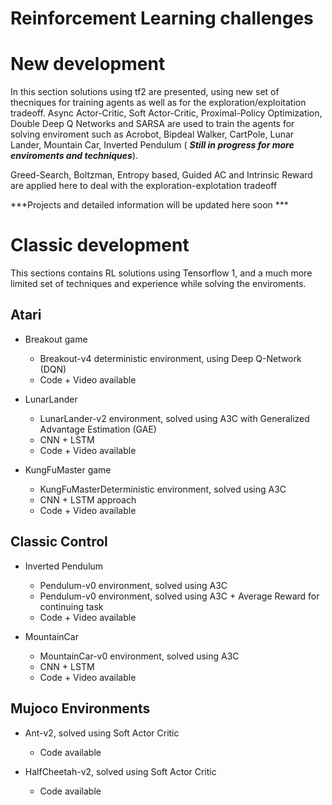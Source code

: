 # Reinforcement Learning challenges

# New development
In this section solutions using tf2 are presented, using new set of thecniques for training agents as well as for the exploration/exploitation tradeoff. 
Async Actor-Critic, Soft Actor-Critic, Proximal-Policy Optimization, Double Deep Q Networks and SARSA are used to train the agents for solving enviroment such as Acrobot, Bipdeal Walker, CartPole, Lunar Lander, Mountain Car, Inverted Pendulum ( ***Still in progress for more enviroments and techniques***).

Greed-Search, Boltzman, Entropy based, Guided AC and Intrinsic Reward are applied here to deal with the exploration-explotation tradeoff

***Projects and detailed information will be updated here soon ***



# Classic development 

This sections contains RL solutions using Tensorflow 1, and a much more limited set of techniques and experience while solving the enviroments.

## Atari
  * Breakout game
    * Breakout-v4 deterministic environment, using Deep Q-Network (DQN) 
    * Code + Video available
    
  * LunarLander
    * LunarLander-v2 environment, solved using A3C with Generalized Advantage Estimation (GAE)
    * CNN + LSTM
    * Code + Video available
  
  * KungFuMaster game
    * KungFuMasterDeterministic environment, solved using A3C 
    * CNN + LSTM approach
    * Code + Video available
  
## Classic Control 
  * Inverted Pendulum
    * Pendulum-v0 environment, solved using A3C 
    * Pendulum-v0 environment, solved using A3C + Average Reward for continuing task
    * Code + Video available
    
  * MountainCar
    * MountainCar-v0 environment, solved using A3C
    * CNN + LSTM
    * Code + Video available

## Mujoco Environments 
  * Ant-v2, solved using Soft Actor Critic
    * Code available
    
  * HalfCheetah-v2, solved using Soft Actor Critic
    * Code available

